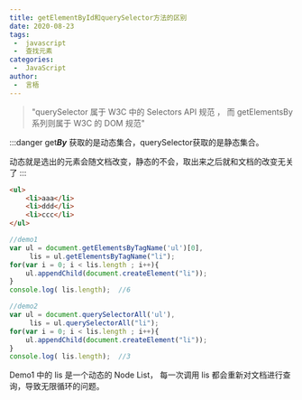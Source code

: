 ```yaml
---
title: getElementById和querySelector方法的区别
date: 2020-08-23
tags:
 -  javascript
 -  查找元素
categories:
 -  JavaScript
author:
 -  言梧
---
```


> "querySelector 属于 W3C 中的 Selectors API 规范 ，
而 getElementsBy 系列则属于 W3C 的 DOM 规范"

:::danger
get***By*** 获取的是动态集合，querySelector获取的是静态集合。

动态就是选出的元素会随文档改变，静态的不会，取出来之后就和文档的改变无关了
:::


```html
<ul>
    <li>aaa</li>
    <li>ddd</li>
    <li>ccc</li>
</ul>
 ```
 ```js
//demo1
var ul = document.getElementsByTagName('ul')[0],
      lis = ul.getElementsByTagName("li");
for(var i = 0; i < lis.length ; i++){
     ul.appendChild(document.createElement("li"));
}
console.log( lis.length);  //6
 
//demo2
var ul = document.querySelectorAll('ul'),
      lis = ul.querySelectorAll("li");
for(var i = 0; i < lis.length ; i++){
     ul.appendChild(document.createElement("li"));
}
console.log( lis.length);  //3
```
Demo1 中的 lis 是一个动态的 Node List， 每一次调用 lis 都会重新对文档进行查询，导致无限循环的问题。





